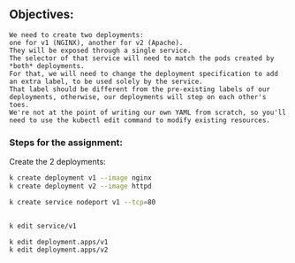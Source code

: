 ## Objectives:

    We need to create two deployments: 
    one for v1 (NGINX), another for v2 (Apache).
    They will be exposed through a single service.
    The selector of that service will need to match the pods created by *both* deployments.
    For that, we will need to change the deployment specification to add an extra label, to be used solely by the service.
    That label should be different from the pre-existing labels of our deployments, otherwise, our deployments will step on each other's toes.
    We're not at the point of writing our own YAML from scratch, so you'll need to use the kubectl edit command to modify existing resources.

### Steps for the assignment:

Create the 2 deployments:
``` bash
k create deployment v1 --image nginx
k create deployment v2 --image httpd

k create service nodeport v1 --tcp=80


k edit service/v1

k edit deployment.apps/v1
k edit deployment.apps/v2
```
    